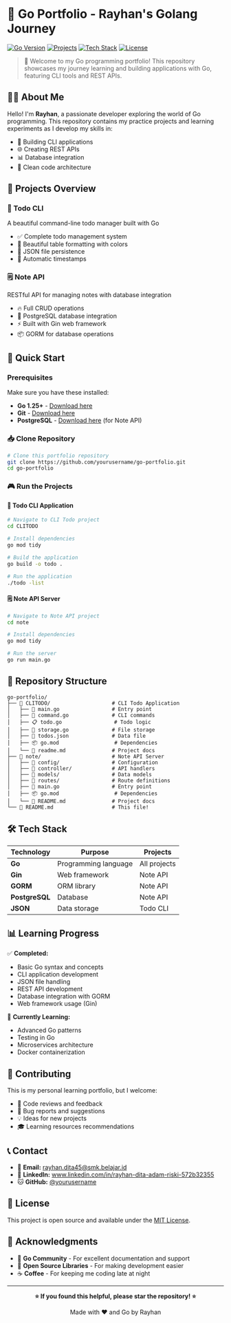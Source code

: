 # 🚀 Go Portfolio - Rayhan's Golang Journey

[![Go Version](https://img.shields.io/badge/Go-1.25+-blue.svg)](https://golang.org)
[![Projects](https://img.shields.io/badge/Projects-2+-green.svg)](#-projects)
[![Tech Stack](https://img.shields.io/badge/Stack-Gin%20%7C%20GORM%20%7C%20PostgreSQL-orange.svg)](#-tech-stack)
[![License](https://img.shields.io/badge/License-MIT-yellow.svg)](LICENSE)

> 🎯 Welcome to my Go programming portfolio! This repository showcases my journey learning and building applications with Go, featuring CLI tools and REST APIs.

## 👨‍💻 About Me

Hello! I'm **Rayhan**, a passionate developer exploring the world of Go programming. This repository contains my practice projects and learning experiments as I develop my skills in:

- 🔧 Building CLI applications
- 🌐 Creating REST APIs  
- 📊 Database integration
- 🎨 Clean code architecture

## 📂 Projects Overview

### 📝 Todo CLI
A beautiful command-line todo manager built with Go
- ✅ Complete todo management system
- 🎨 Beautiful table formatting with colors
- 💾 JSON file persistence
- 📅 Automatic timestamps

### 🗒️ Note API
RESTful API for managing notes with database integration
- 🔥 Full CRUD operations
- 🐘 PostgreSQL database integration
- ⚡ Built with Gin web framework
- 📦 GORM for database operations

## 🚀 Quick Start

### Prerequisites
Make sure you have these installed:
- **Go 1.25+** - [Download here](https://golang.org/dl/)
- **Git** - [Download here](https://git-scm.com/)
- **PostgreSQL** - [Download here](https://postgresql.org/) (for Note API)

### 📥 Clone Repository

```bash
# Clone this portfolio repository
git clone https://github.com/yourusername/go-portfolio.git
cd go-portfolio
```

### 🎮 Run the Projects

#### 📝 Todo CLI Application

```bash
# Navigate to CLI Todo project
cd CLITODO

# Install dependencies
go mod tidy

# Build the application
go build -o todo .

# Run the application
./todo -list
```

#### 🗒️ Note API Server

```bash
# Navigate to Note API project
cd note

# Install dependencies
go mod tidy

# Run the server
go run main.go
```

## 📁 Repository Structure

```
go-portfolio/
├── 📁 CLITODO/                    # CLI Todo Application
│   ├── 📄 main.go                 # Entry point
│   ├── 🚩 command.go              # CLI commands
│   ├── 📋 todo.go                 # Todo logic
│   ├── 💾 storage.go              # File storage
│   ├── 📝 todos.json              # Data file
│   ├── 📦 go.mod                  # Dependencies
│   └── 📖 readme.md               # Project docs
├── 📁 note/                       # Note API Server
│   ├── 📁 config/                 # Configuration
│   ├── 📁 controller/             # API handlers
│   ├── 📁 models/                 # Data models
│   ├── 📁 routes/                 # Route definitions
│   ├── 📄 main.go                 # Entry point
│   ├── 📦 go.mod                  # Dependencies
│   └── 📖 README.md               # Project docs
└── 📖 README.md                   # This file!
```

## 🛠️ Tech Stack

| Technology | Purpose | Projects |
|------------|---------|----------|
| **Go** | Programming language | All projects |
| **Gin** | Web framework | Note API |
| **GORM** | ORM library | Note API |
| **PostgreSQL** | Database | Note API |
| **JSON** | Data storage | Todo CLI |

## 📊 Learning Progress

✅ **Completed:**
- Basic Go syntax and concepts
- CLI application development
- JSON file handling
- REST API development
- Database integration with GORM
- Web framework usage (Gin)

🚧 **Currently Learning:**
- Advanced Go patterns
- Testing in Go
- Microservices architecture
- Docker containerization

## 🤝 Contributing

This is my personal learning portfolio, but I welcome:
- 📝 Code reviews and feedback
- 🐛 Bug reports and suggestions
- 💡 Ideas for new projects
- 🎓 Learning resources recommendations

## 📞 Contact

- 📧 **Email:** rayhan.dita45@smk.belajar.id
- 💼 **LinkedIn:** www.linkedin.com/in/rayhan-dita-adam-riski-572b32355
- 🐱 **GitHub:** [@yourusername](https://github.com/RayhanDitaAdam)

## 📄 License

This project is open source and available under the [MIT License](LICENSE).

## 🙏 Acknowledgments

- 💙 **Go Community** - For excellent documentation and support
- 🎨 **Open Source Libraries** - For making development easier
- ☕ **Coffee** - For keeping me coding late at night

---

<div align="center">

**⭐ If you found this helpful, please star the repository! ⭐**

Made with ❤️ and Go by Rayhan

</div>
